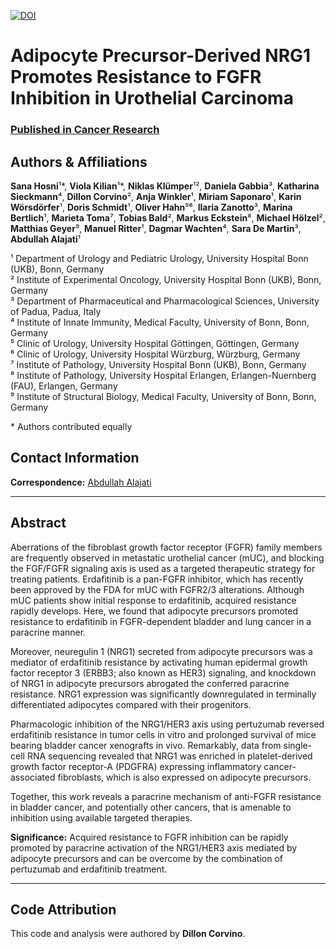 [![DOI](https://zenodo.org/badge/671812871.svg)](https://doi.org/10.5281/zenodo.14865830)

# Adipocyte Precursor-Derived NRG1 Promotes Resistance to FGFR Inhibition in Urothelial Carcinoma

### [Published in Cancer Research](https://doi.org/10.1158/0008-5472.CAN-23-1398)

## Authors & Affiliations

**Sana Hosni**¹\*, **Viola Kilian**¹\*, **Niklas Klümper**¹², **Daniela Gabbia**³, **Katharina Sieckmann**⁴, **Dillon Corvino**², **Anja Winkler**¹, **Miriam Saponaro**¹, **Karin Wörsdörfer**¹, **Doris Schmidt**¹, **Oliver Hahn**⁵⁶, **Ilaria Zanotto**³, **Marina Bertlich**¹, **Marieta Toma**⁷, **Tobias Bald**², **Markus Eckstein**⁸, **Michael Hölzel**², **Matthias Geyer**⁹, **Manuel Ritter**¹, **Dagmar Wachten**⁴, **Sara De Martin**³, **Abdullah Alajati**¹  

¹ Department of Urology and Pediatric Urology, University Hospital Bonn (UKB), Bonn, Germany  
² Institute of Experimental Oncology, University Hospital Bonn (UKB), Bonn, Germany  
³ Department of Pharmaceutical and Pharmacological Sciences, University of Padua, Padua, Italy  
⁴ Institute of Innate Immunity, Medical Faculty, University of Bonn, Bonn, Germany  
⁵ Clinic of Urology, University Hospital Göttingen, Göttingen, Germany  
⁶ Clinic of Urology, University Hospital Würzburg, Würzburg, Germany  
⁷ Institute of Pathology, University Hospital Bonn (UKB), Bonn, Germany  
⁸ Institute of Pathology, University Hospital Erlangen, Erlangen-Nuernberg (FAU), Erlangen, Germany  
⁹ Institute of Structural Biology, Medical Faculty, University of Bonn, Bonn, Germany  

\* Authors contributed equally  

## Contact Information  

**Correspondence:** [Abdullah Alajati](mailto:abdullah.alajati@ukbonn.de)

---

## Abstract

Aberrations of the fibroblast growth factor receptor (FGFR) family members are frequently observed in metastatic urothelial cancer (mUC), and blocking the FGF/FGFR signaling axis is used as a targeted therapeutic strategy for treating patients. Erdafitinib is a pan-FGFR inhibitor, which has recently been approved by the FDA for mUC with FGFR2/3 alterations. Although mUC patients show initial response to erdafitinib, acquired resistance rapidly develops. Here, we found that adipocyte precursors promoted resistance to erdafitinib in FGFR-dependent bladder and lung cancer in a paracrine manner.  

Moreover, neuregulin 1 (NRG1) secreted from adipocyte precursors was a mediator of erdafitinib resistance by activating human epidermal growth factor receptor 3 (ERBB3; also known as HER3) signaling, and knockdown of NRG1 in adipocyte precursors abrogated the conferred paracrine resistance. NRG1 expression was significantly downregulated in terminally differentiated adipocytes compared with their progenitors.  

Pharmacologic inhibition of the NRG1/HER3 axis using pertuzumab reversed erdafitinib resistance in tumor cells in vitro and prolonged survival of mice bearing bladder cancer xenografts in vivo. Remarkably, data from single-cell RNA sequencing revealed that NRG1 was enriched in platelet-derived growth factor receptor-A (PDGFRA) expressing inflammatory cancer-associated fibroblasts, which is also expressed on adipocyte precursors.  

Together, this work reveals a paracrine mechanism of anti-FGFR resistance in bladder cancer, and potentially other cancers, that is amenable to inhibition using available targeted therapies.  

**Significance:** Acquired resistance to FGFR inhibition can be rapidly promoted by paracrine activation of the NRG1/HER3 axis mediated by adipocyte precursors and can be overcome by the combination of pertuzumab and erdafitinib treatment.  

---

## Code Attribution  

This code and analysis were authored by **Dillon Corvino**.  
